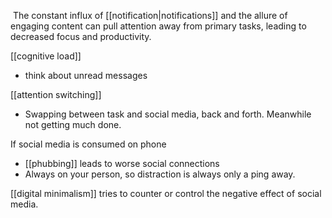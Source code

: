  The constant influx of [[notification|notifications]] and the allure of engaging content can pull attention away from primary tasks, leading to decreased focus and productivity.

[[cognitive load]]
- think about unread messages

[[attention switching]]
- Swapping between task and social media, back and forth. Meanwhile not getting much done.

If social media is consumed on phone
- [[phubbing]] leads to worse social connections
- Always on your person, so distraction is always only a ping away.

[[digital minimalism]] tries to counter or control the negative effect of social media.